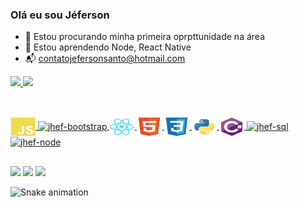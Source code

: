 ### Olá eu sou Jéferson

- 🔭 Estou procurando minha primeira oprpttunidade na área
- 🌱 Estou aprendendo Node, React Native 
- 📬 contatojefersonsanto@hotmail.com

<div>
  <a href="https://github.com/jhefsantos">
  <img height="180em" src="https://github-readme-stats.vercel.app/api?username=jhefsantos&show_icons=true&theme=github_dark&include_all_commits=true&count_private=true"/>
  <img height="180em" src="https://github-readme-stats.vercel.app/api/top-langs/?username=jhefsantos&layout=compact&langs_count=7&theme=github_dark"/>
</div>
  
 ##
  
<div style="display: inline_block"><br>
  <img align="center" alt="jhef-Js" height="30" width="40" src="https://raw.githubusercontent.com/devicons/devicon/master/icons/javascript/javascript-plain.svg">
  <img align="center" alt="jhef-bootstrap" height="30" width="40" src="https://cdn.jsdelivr.net/gh/devicons/devicon/icons/bootstrap/bootstrap-original.svg">
  <img align="center" alt="jhef-React" height="30" width="40" src="https://raw.githubusercontent.com/devicons/devicon/master/icons/react/react-original.svg">
  <img align="center" alt="jhef-HTML" height="30" width="40" src="https://raw.githubusercontent.com/devicons/devicon/master/icons/html5/html5-original.svg">
  <img align="center" alt="jhef-CSS" height="30" width="40" src="https://raw.githubusercontent.com/devicons/devicon/master/icons/css3/css3-original.svg">
  <img align="center" alt="jhef-Python" height="30" width="40" src="https://raw.githubusercontent.com/devicons/devicon/master/icons/python/python-original.svg">
  <img align="center" alt="jhef-Csharp" height="30" width="40" src="https://raw.githubusercontent.com/devicons/devicon/master/icons/csharp/csharp-original.svg">
  <img align="center" alt="jhef-sql" height="30" width="40"
src="https://cdn.jsdelivr.net/gh/devicons/devicon/icons/mysql/mysql-original.svg">
  <img align="center" alt="jhef-node" height="30" width="40" src="https://cdn.jsdelivr.net/gh/devicons/devicon/icons/nodejs/nodejs-original.svg" />
</div>
  
  ##
  
  <div> 
  <a href="https://www.instagram.com/jeferson_sdm" target="_blank"><img src="https://img.shields.io/badge/-Instagram-%23E4405F?style=for-the-badge&logo=instagram&logoColor=white" target="_white"></a> 
  <a href = "mailto:contatojefersonsanto@hotmail.com" target="blank"><img src="https://img.shields.io/badge/Microsoft_Outlook-0078D4?style=for-the-badge&logo=microsoft-outlook&logoColor=white" target="_blank"></a>
  <a href="https://www.linkedin.com/in/jhefsantos/" target="_blank"><img src="https://img.shields.io/badge/-LinkedIn-%230077B5?style=for-the-badge&logo=linkedin&logoColor=white" target="_blank"></a>
    </div>
  
 ![Snake animation](https://github.com/jhefsantos/jhefsantos/blob/output/github-contribution-grid-snake.svg)
  
